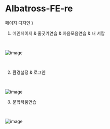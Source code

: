 # Albatross-FE-re

페이지 디자인 )

1. 메인페이지 & 줄긋기연습 & 자음모음연습 & 내 서랍

<br>

![image](https://user-images.githubusercontent.com/65931227/150703538-d9b38b40-1ba7-45c8-88f3-78ed399952db.png)

<br>

2. 환경설정 & 로그인

<br>

![image](https://user-images.githubusercontent.com/65931227/150703545-913b8cde-1006-4b68-9579-f1db8c511d5d.png)

3. 문학작품연습

<br>

![image](https://user-images.githubusercontent.com/65931227/150703554-e51fddf1-b59a-4c56-b242-b8a588bffe06.png)
